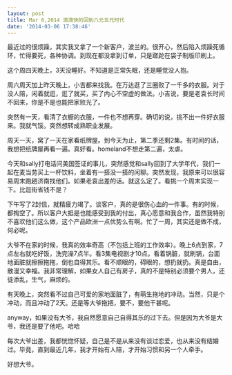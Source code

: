 ```yaml
---
layout: post
title: Mar 6,2014 滴滴快的回到八元五元时代
date: '2014-03-06 17:38:46'
---
```



最近过的很烦躁，其实我又拿了一个新客户，波兰的。很开心，然后陷入烦躁死循环，忙得要死，各种协调。到现在都没拿到订单，只是蹉跎在袋子制版印刷上。

这个周四天晚上，3天没睡好。不知道是正常失眠，还是睡觉没人抱。

周六周天加上昨天晚上，小吉都来找我。在万达逛了三圈败了一千多的衣服。对于没人陪，闲着就逛，逛了就买，买了内心不空虚的做法。小吉说，要是老袁长时间不回来，你是不是也能把家败光了。

突然有一天，看清了衣橱的衣服，一件也不想再穿。确切的说，挑不出一件好衣服来。我就气馁。突然想转成熟职业发展。

周天一天，窝了一天在家看纸牌屋。到今天为止，第二季还剩2集。有时间的话，我想把纸牌屋再看一遍。真好看。homeland不想走第二遍，太虐。

今天和sally打电话问美国签证的事儿，突然感觉和sally回到了大学年代，我们一起在麦当劳买上一杯饮料，坐着有一搭没一搭的闲聊。突然发现，我原来可以很容易周末跑趟济南找他们。如果老袁出差的话。就这么定了。看挑一个周末实现一下。比逛街省钱不是？

下午写了2封信，就精疲力竭了。谈客户，真的是很伤心血的一件事。有的时候，都掏空了。所以客户大抵是也能感受到我的付出，真心愿意和我合作，虽然我特别不喜欢他们这么做，这个产品欧洲一点优势么有啊。忙了一周，其实还是做不成，何必呢。

大爷不在家的时候，我真的效率奇高（不包括上班的工作效率）。晚上6点到家，7点左右就吃好饭，洗完澡7点半。看3集电视剧才10点。看着锅脏，就刷锅，台面地面脏就擦擦拖拖，倒也自得其乐。看不顺眼的，碍眼的，想扔就扔。真是自由，散漫又幸福。我非常理解，如果女人自己有房子，真的不是特别必须要个男人，还徒添乱，生气，麻烦的。

有天晚上，突然看不过自己可爱的家地面脏了，有萌生拖地的冲动。当然，只是个冲动，而且冲动了2天。还是等大爷拖把，要不，要他干甚呢。

anyway，如果没有大爷，我自然愿意自己自得其乐的过下去。但是因为大爷是大爷，我还是要了他吧。哈哈

每次大爷出差，我都恍惚怀疑，自己是不是从来没有谈过恋爱，也从来没有结婚过。毕竟，直到最近几年，我才开始有人陪，才开始习惯和另一个人牵手。

好想大爷。


